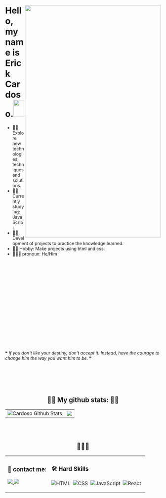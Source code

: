 

<div>

<img align="right" width="440" height="750" right="0px" src="https://i.imgur.com/jJJRSB0.png">
  
# Hello, my name is Erick Cardoso.<img width="34" height="55" src="https://c.tenor.com/j6OUcjVN4mAAAAAj/zeref-dancing.gif">



- 🐱‍💻 Explore new technologies, techniques and solutions.
- 🐱‍💻 Currently studying: JavaScript.
- 🐱‍💻 Development of projects to practice the knowledge learned.
- 🐱‍💻 Hobby: Make projects using html and css.
- 🧍🏽‍♂  pronoun: He/Him

  
<br />
<br /

<br />
<br />
<br />

<br />
<br />

<br />
<br />
<br />
<br />
<br />
<br />
<br />
<br />
<br />
<br />
<br /> ❝ <i> If you don't like your destiny, don't accept it. Instead, have the courage to change him the way you want him to be. </i> ❞
<br />
<br />
<br />
<br />
<br />
<br />
</div>

<div>
<h2 align="center"> 🐱‍💻 My github stats: 🐱‍💻</h2>

<table width="100%" border="0">
  <tr>
    <td>
      <img
        align="center"
        src="https://github-readme-stats.vercel.app/api?username=ErickCardoso007&include_all_commits=true&count_private=true&show_icons=true&line_height=20&title_color=27DD00&icon_color=27DD00&text_color=D3D3D3&bg_color=0d1117&hide_border=true&custom_title=Erick Cardoso zz"
        alt="Cardoso Github Stats"
      />
    </td>
    <td>
      <img
        align="center"
        src="https://github-readme-streak-stats.herokuapp.com?user=ErickCardoso007&theme=city-lights&hide_border=true&date_format=j%20M%5B%20Y%5D&background=DD272700&border=25DD00&ring=00DD00&dates=34DD00&currStreakNum=DDDDDD&fire=27DD00&sideNums=03DD00&currStreakLabel=DDDDDD&sideLabels=9F9F9F"
      />
    </td>
  </tr>
</table>
<br />
<br />
  <h2 align="center">📢📢📢</h2>

<table align="center" border="0">
  <tr>
    <td>
  <h3>🤝 contact me:</h3>
                                  
<a href="https://www.linkedin.com/in/erick-cardoso-287005202/" rel="nofollow">
  <img src="https://img.shields.io/badge/-Erick%20Cardoso-6633cc?style=flat-square&amp;logo=Linkedin&amp;logoColor=white&amp;link=https://www.linkedin.com/in/rafaeldcmartins" style="max-width:100%;">
</a>
      
<a href="mailto:erickcardosofront@gmail.com">
  <img src="https://img.shields.io/badge/erickcardosofront@gmail.com-6633cc?style=flat-square&amp;logo=Gmail&amp;logoColor=white&amp;" style="max-width:100%;">
</a>
</p> 
  </td>
  
 <td>
 <h3>🛠 Hard Skills</h3>
      
![HTML](https://img.shields.io/badge/-HTML-05122A?style=flat&logo=HTML5)&nbsp;
![CSS](https://img.shields.io/badge/-CSS-05122A?style=flat&logo=CSS3&logoColor=1572B6)&nbsp;
![JavaScript](https://img.shields.io/badge/-JavaScript-05122A?style=flat&logo=javascript)&nbsp;
![React](https://img.shields.io/badge/-React-05122A?style=flat&logo=react)&nbsp;      
 </td>
</tr>
</table>

